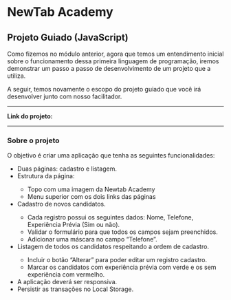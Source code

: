 <h1>NewTab Academy</h1>

<h2>Projeto Guiado (JavaScript)</h2>

<p>Como fizemos no módulo anterior, agora que temos um entendimento inicial sobre o funcionamento dessa primeira linguagem de programação, iremos demonstrar um passo a passo de desenvolvimento de um projeto que a utiliza.</p>

<p>A seguir, temos novamente o escopo do projeto guiado que você irá desenvolver junto com nosso facilitador.</p>

<hr>

<strong>Link do projeto:</strong>

<hr>

<h3>Sobre o projeto</h3>

<p>O objetivo é criar uma aplicação que tenha as seguintes funcionalidades:</p>

<ul>
  <li>Duas páginas: cadastro e listagem.</li>
  <li>Estrutura da página:</li>
    <ul>
      <li>Topo com uma imagem da Newtab Academy</li>
      <li>Menu superior com os dois links das páginas</li>
    </ul>
  <li>Cadastro de novos candidatos.</li>
    <ul>
      <li>Cada registro possui os seguintes dados: Nome, Telefone, Experiência Prévia (Sim ou não).</li>
      <li>Validar o formulário para que todos os campos sejam preenchidos.</li>
      <li>Adicionar uma máscara no campo “Telefone”.</li>
    </ul>
  <li>Listagem de todos os candidatos respeitando a ordem de cadastro.</li>
    <ul>
      <li>Incluir o botão “Alterar” para poder editar um registro cadastro.</li>
      <li>Marcar os candidatos com experiência prévia com verde e os sem experiência com vermelho.</li>
    </ul>
  <li>A aplicação deverá ser responsiva.</li>
  <li>Persistir as transações no Local Storage.</li>
</ul>
